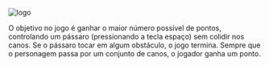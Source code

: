 ![logo](https://user-images.githubusercontent.com/72171388/175753901-75945500-e963-4d72-b616-745ad1a217cc.png)

O objetivo no jogo é ganhar o maior número possível de pontos, controlando um pássaro (pressionando a tecla espaço) sem colidir nos canos. Se o pássaro tocar em algum obstáculo, o jogo termina. Sempre que o personagem passa por um conjunto de canos, o jogador ganha um ponto.
